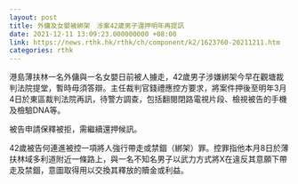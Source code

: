 ```yaml
---
layout: post
title: 外傭及女嬰被綁架　涉案42歲男子還押明年再提訊
date: 2021-12-11 13:09:23.000000000 +08:00
link: https://news.rthk.hk/rthk/ch/component/k2/1623760-20211211.htm
categories: rthk
---
```


港島薄扶林一名外傭與一名女嬰日前被人擄走，42歲男子涉嫌綁架今早在觀塘裁判法院提堂，暫時毋須答辯。主任裁判官錢禮應控方要求，將案件押後至明年3月4日於東區裁判法院再訊，待警方調查，包括翻閱閉路電視片段、檢視被告的手機及檢驗DNA等。

被告申請保釋被拒，需繼續還押候訊。

42歲被告何連進被控一項將人強行帶走或禁錮（綁架）罪。控罪指他本月8日於薄扶林域多利道附近一條路上，與一名不知名男子以武力方式將X在違反其意願下帶走及禁錮，意圖取得用以交換其釋放的贖金或利益。

